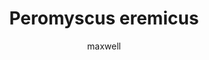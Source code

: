 ---
layout: post
author: maxwell
title: Peromyscus eremicus
description: 
tags: []
image: 
  feature: 
  credit: 
  creditlink: 
permalink: peromyscus-eremicus
---